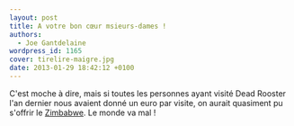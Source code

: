 ```yaml
---
layout: post
title: A votre bon cœur msieurs-dames !
authors:
  - Joe Gantdelaine
wordpress_id: 1165
cover: tirelire-maigre.jpg
date: 2013-01-29 18:42:12 +0100
---
```


C'est moche à dire, mais si toutes les personnes ayant visité Dead Rooster l'an
dernier nous avaient donné un euro par visite, on aurait quasiment pu s'offrir
le
[Zimbabwe](http://www.lemonde.fr/afrique/article/2013/01/29/il-reste-217-dollars-dans-les-caisses-de-l-etat-zimbabween_1824141_3212.html).
Le monde va mal !
